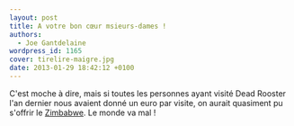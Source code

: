 ```yaml
---
layout: post
title: A votre bon cœur msieurs-dames !
authors:
  - Joe Gantdelaine
wordpress_id: 1165
cover: tirelire-maigre.jpg
date: 2013-01-29 18:42:12 +0100
---
```


C'est moche à dire, mais si toutes les personnes ayant visité Dead Rooster l'an
dernier nous avaient donné un euro par visite, on aurait quasiment pu s'offrir
le
[Zimbabwe](http://www.lemonde.fr/afrique/article/2013/01/29/il-reste-217-dollars-dans-les-caisses-de-l-etat-zimbabween_1824141_3212.html).
Le monde va mal !
